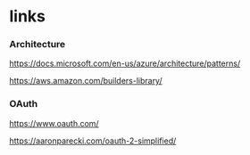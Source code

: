 # links

### Architecture
https://docs.microsoft.com/en-us/azure/architecture/patterns/

https://aws.amazon.com/builders-library/

### OAuth
https://www.oauth.com/

https://aaronparecki.com/oauth-2-simplified/


